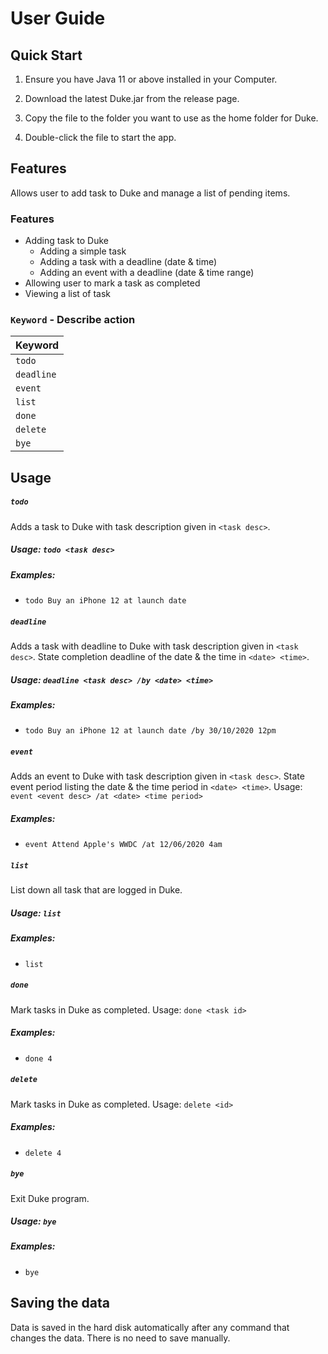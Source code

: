 # User Guide

## Quick Start

1. Ensure you have Java 11 or above installed in your Computer.

1. Download the latest Duke.jar from the release page.

1. Copy the file to the folder you want to use as the home folder for Duke.

1. Double-click the file to start the app.

## Features 
Allows user to add task to Duke and manage a list of pending items.

### Features
* Adding task to Duke
  * Adding a simple task 
  * Adding a task with a deadline (date & time)
  * Adding an event with a deadline (date & time range)
* Allowing user to mark a task as completed 
* Viewing a list of task

### `Keyword` - Describe action

Keyword | 
------------ | 
```todo```  | 
```deadline```  | 
```event```  | 
```list```  | 
```done```  | 
```delete```  | 
```bye```  | 

## Usage

##### ```todo```
Adds a task to Duke with task description given in ```<task desc>```.
##### Usage: ```todo <task desc>``` 

##### Examples:
* ```todo Buy an iPhone 12 at launch date```

##### ```deadline```
Adds a task with deadline to Duke with task description given in ```<task desc>```.
State completion deadline of the date & the time in ```<date> <time>```.
##### Usage: ```deadline <task desc> /by <date> <time>``` 

##### Examples:
* ```todo Buy an iPhone 12 at launch date /by 30/10/2020 12pm```

##### ```event```
Adds an event to Duke with task description given in ```<task desc>```.
State event period listing the date & the time period in ```<date> <time>```.
Usage: ```event <event desc> /at <date> <time period>``` 

##### Examples:
* ```event Attend Apple's WWDC /at 12/06/2020 4am```

##### ```list```
List down all task that are logged in Duke.
##### Usage: ```list``` 

##### Examples:
* ```list```

##### ```done```
Mark tasks in Duke as completed.
Usage: ```done <task id>``` 

##### Examples:
* ```done 4```

##### ```delete```
Mark tasks in Duke as completed.
Usage: ```delete <id>``` 

##### Examples:
* ```delete 4```

##### ```bye```
Exit Duke program.
##### Usage: ```bye``` 

##### Examples:
* ```bye```

## Saving the data
Data is saved in the hard disk automatically after any command that changes the data. There is no need to save manually.

